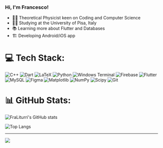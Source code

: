 ### Hi, I'm Francesco!

- 🧑‍🔬 Theoretical Physicist keen on Coding and Computer Science
- 👨‍🎓 Studying at the University of Pisa, Italy
- 📚 Learning more about Flutter and Databases
- 🏗️ Developing Android/iOS app
  
# 💻 Tech Stack:
![C++](https://img.shields.io/badge/c++-%2300599C.svg?style=for-the-badge&logo=c%2B%2B&logoColor=white) ![Dart](https://img.shields.io/badge/dart-%230175C2.svg?style=for-the-badge&logo=dart&logoColor=white) ![LaTeX](https://img.shields.io/badge/latex-%23008080.svg?style=for-the-badge&logo=latex&logoColor=white) ![Python](https://img.shields.io/badge/python-3670A0?style=for-the-badge&logo=python&logoColor=ffdd54) ![Windows Terminal](https://img.shields.io/badge/Windows%20Terminal-%234D4D4D.svg?style=for-the-badge&logo=windows-terminal&logoColor=white) ![Firebase](https://img.shields.io/badge/firebase-%23039BE5.svg?style=for-the-badge&logo=firebase) ![Flutter](https://img.shields.io/badge/Flutter-%2302569B.svg?style=for-the-badge&logo=Flutter&logoColor=white) ![MySQL](https://img.shields.io/badge/mysql-4479A1.svg?style=for-the-badge&logo=mysql&logoColor=white) ![Figma](https://img.shields.io/badge/figma-%23F24E1E.svg?style=for-the-badge&logo=figma&logoColor=white) ![Matplotlib](https://img.shields.io/badge/Matplotlib-%23ffffff.svg?style=for-the-badge&logo=Matplotlib&logoColor=black) ![NumPy](https://img.shields.io/badge/numpy-%23013243.svg?style=for-the-badge&logo=numpy&logoColor=white) ![Scipy](https://img.shields.io/badge/SciPy-%230C55A5.svg?style=for-the-badge&logo=scipy&logoColor=%white) ![Git](https://img.shields.io/badge/git-%23F05033.svg?style=for-the-badge&logo=git&logoColor=white)
# 📊 GitHub Stats:
![FraLiturri's GitHub stats](https://github-readme-stats.vercel.app/api?username=FraLiturri&show_icons=true&theme=algolia&rank_icon=percentile)

![Top Langs](https://github-readme-stats.vercel.app/api/top-langs/?username=FraLiturri&theme=algolia&layout=compact)

---

[![](https://visitcount.itsvg.in/api?id=FraLiturri&label=Profile%20Views&color=1&icon=5&pretty=true)](https://visitcount.itsvg.in)



<!-- Proudly created with GPRM ( https://gprm.itsvg.in ) -->
